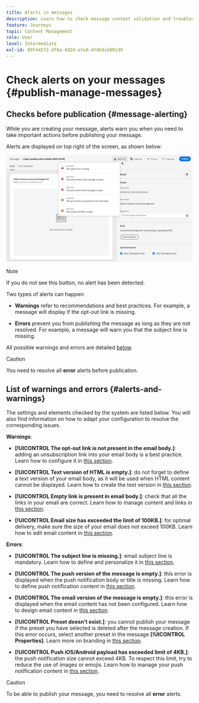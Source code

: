 ```yaml
---
title: Alerts in messages
description: Learn how to check message content validation and troubleshoot
feature: Journeys
topic: Content Management
role: User
level: Intermediate
exl-id: 89f445f2-df8a-4d2d-afe8-4f8b9cb001d9
---
```

# Check alerts on your messages {#publish-manage-messages}

## Checks before publication {#message-alerting}

While you are creating your message, alerts warn you when you need to take important actions before publishing your message.

Alerts are displayed on top right of the screen, as shown below:

![](assets/message-alerts.png)

>[!NOTE]
>
>If you do not see this button, no alert has been detected.

Two types of alerts can happen:

* **Warnings** refer to recommendations and best practices. For example, a message will display if the opt-out link is missing.

* **Errors** prevent you from publishing the message as long as they are not resolved. For example, a message will warn you that the subject line is missing.

All possible warnings and errors are detailed [below](#alerts-and-warnings).

>[!CAUTION]
>
> You need to resolve all **error** alerts before publication.

## List of warnings and errors {#alerts-and-warnings}

The settings and elements checked by the system are listed below. You will also find information on how to adapt your configuration to resolve the corresponding issues.

**Warnings**:

* **[!UICONTROL The opt-out link is not present in the email body.]**: adding an unsubscription link into your email body is a best practice. Learn how to configure it in [this section](consent.md).

* **[!UICONTROL Text version of HTML is empty.]**: do not forget to define a text version of your email body, as it will be used when HTML content cannot be displayed. Learn how to create the text version in [this section](../design/text-version-email.md).

* **[!UICONTROL Empty link is present in email body.]**: check that all the links in your email are correct. Learn how to manage content and links in [this section](../design/create-email-content.md).

* **[!UICONTROL Email size has exceeded the limit of 100KB.]**: for optimal delivery, make sure the size of your email does not exceed 100KB. Learn how to edit email content in [this section](../design/create-email-content.md).

**Errors**:

* **[!UICONTROL The subject line is missing.]**: email subject line is mandatory. Learn how to define and personalize it in [this section](create-email.md).

    <!--HTML is empty when Amp HTML is present-->

* **[!UICONTROL The push version of the message is empty.]**: this error is displayed when the push notification body or title is missing. Learn how to define push notification content in [this section](create-push.md).

* **[!UICONTROL The email version of the message is empty.]**: this error is displayed when the email content has not been configured. Learn how to design email content in [this section](../design/design-emails.md).

* **[!UICONTROL Preset doesn’t exist.]**: you cannot publish your message if the preset you have selected is deleted after the message creation. If this error occurs, select another preset in the message **[!UICONTROL Properties]**. Learn more on branding in [this section](../configuration/about-subdomain-delegation.md).

* **[!UICONTROL Push iOS/Android payload has exceeded limit of 4KB.]**: the push notification size cannot exceed 4KB. To respect this limit, try to reduce the use of images or emojis. Learn how to manage your push notification content in [this section](create-push.md).

>[!CAUTION]
>
> To be able to publish your message, you need to resolve all **error** alerts.

<!--Other issues can stop publication such as:
* The push notification title is empty-->
